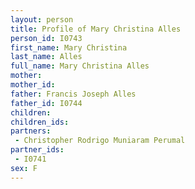 ```yaml
---
layout: person
title: Profile of Mary Christina Alles
person_id: I0743
first_name: Mary Christina
last_name: Alles
full_name: Mary Christina Alles
mother: 
mother_id: 
father: Francis Joseph Alles
father_id: I0744
children:
children_ids:
partners:
 - Christopher Rodrigo Muniaram Perumal
partner_ids:
 - I0741
sex: F
---
```


